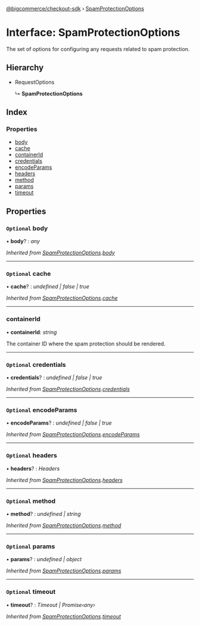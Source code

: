 [@bigcommerce/checkout-sdk](../README.md) › [SpamProtectionOptions](spamprotectionoptions.md)

# Interface: SpamProtectionOptions

The set of options for configuring any requests related to spam protection.

## Hierarchy

* RequestOptions

  ↳ **SpamProtectionOptions**

## Index

### Properties

* [body](spamprotectionoptions.md#optional-body)
* [cache](spamprotectionoptions.md#optional-cache)
* [containerId](spamprotectionoptions.md#containerid)
* [credentials](spamprotectionoptions.md#optional-credentials)
* [encodeParams](spamprotectionoptions.md#optional-encodeparams)
* [headers](spamprotectionoptions.md#optional-headers)
* [method](spamprotectionoptions.md#optional-method)
* [params](spamprotectionoptions.md#optional-params)
* [timeout](spamprotectionoptions.md#optional-timeout)

## Properties

### `Optional` body

• **body**? : *any*

*Inherited from [SpamProtectionOptions](spamprotectionoptions.md).[body](spamprotectionoptions.md#optional-body)*

___

### `Optional` cache

• **cache**? : *undefined | false | true*

*Inherited from [SpamProtectionOptions](spamprotectionoptions.md).[cache](spamprotectionoptions.md#optional-cache)*

___

###  containerId

• **containerId**: *string*

The container ID where the spam protection should be rendered.

___

### `Optional` credentials

• **credentials**? : *undefined | false | true*

*Inherited from [SpamProtectionOptions](spamprotectionoptions.md).[credentials](spamprotectionoptions.md#optional-credentials)*

___

### `Optional` encodeParams

• **encodeParams**? : *undefined | false | true*

*Inherited from [SpamProtectionOptions](spamprotectionoptions.md).[encodeParams](spamprotectionoptions.md#optional-encodeparams)*

___

### `Optional` headers

• **headers**? : *Headers*

*Inherited from [SpamProtectionOptions](spamprotectionoptions.md).[headers](spamprotectionoptions.md#optional-headers)*

___

### `Optional` method

• **method**? : *undefined | string*

*Inherited from [SpamProtectionOptions](spamprotectionoptions.md).[method](spamprotectionoptions.md#optional-method)*

___

### `Optional` params

• **params**? : *undefined | object*

*Inherited from [SpamProtectionOptions](spamprotectionoptions.md).[params](spamprotectionoptions.md#optional-params)*

___

### `Optional` timeout

• **timeout**? : *Timeout | Promise‹any›*

*Inherited from [SpamProtectionOptions](spamprotectionoptions.md).[timeout](spamprotectionoptions.md#optional-timeout)*
